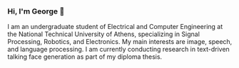 ### Hi, I'm George 👋

I am an undergraduate student of Electrical and Computer Engineering at the National Technical University of Athens, specializing in Signal Processing, Robotics, and Electronics. My main interests are image, speech, and language processing. I am currently conducting research in text-driven talking face generation as part of my diploma thesis.

<!--
Here are some ideas to get you started:

- 🔭 I’m currently working on ...
- 🌱 I’m currently learning ...
- 👯 I’m looking to collaborate on ...
- 🤔 I’m looking for help with ...
- 💬 Ask me about ...
- 📫 How to reach me: ...
- 😄 Pronouns: ...
- ⚡ Fun fact: ...
-->

